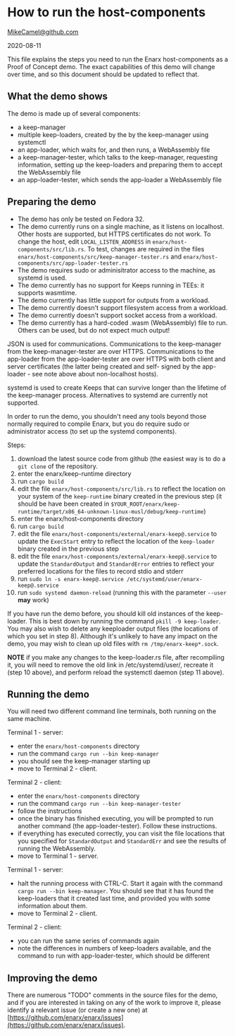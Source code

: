 # How to run the host-components

MikeCamel@github.com

2020-08-11

This file explains the steps you need to run the Enarx host-components
as a Proof of Concept demo.  The exact capabilities of this demo will
change over time, and so this document should be updated to reflect that.

## What the demo shows

The demo is made up of several components:
- a keep-manager
- multiple keep-loaders, created by the by the keep-manager using
systemctl
- an app-loader, which waits for, and then runs, a WebAssembly file
- a keep-manager-tester, which talks to the keep-manager, requesting
information, setting up the keep-loaders and preparing them to accept
the WebAssembly file
- an app-loader-tester, which sends the app-loader a WebAssembly file

## Preparing the demo

 - The demo has only be tested on Fedora 32.
 - The demo currently runs on a single machine, as it listens on
localhost.  Other hosts are supported, but HTTPS certificates do not work.
To change the host, edit `LOCAL_LISTEN_ADDRESS` in
`enarx/host-components/src/lib.rs`.  To test, changes are required in the files
`enarx/host-components/src/keep-manager-tester.rs` and
`enarx/host-components/src/app-loader-tester.rs`
 - The demo requires sudo or adminisitrator access to the machine, as systemd
 is used.
 - The demo currently has no support for Keeps running in TEEs: it supports
wasmtime.
 - The demo currently has little support for outputs from a workload.
 - The demo currently doesn't support filesystem access from a workload.
 - The demo currently doesn't support socket access from a workload.
 - The demo currently has a hard-coded .wasm (WebAssembly) file to run.
 Others can be used, but do not expect much output!

JSON is used for communications.
Communications to the keep-manager from the keep-manager-tester are over HTTPS.
Communications to the app-loader from the app-loader-tester are over HTTPS
with both client and server certificates (the latter being created and self-
signed by the app-loader - see note above about non-localhost hosts).

systemd is used to create Keeps that can survive longer than the lifetime of
the keep-manager process.  Alternatives to systemd are currently not supported.

In order to run the demo, you shouldn't need any tools beyond those normally
required to compile Enarx, but you do require sudo or administrator access
(to set up the systemd components).

Steps:
1. download the latest source code from github (the easiest way is to do a
`git clone` of the repository.
2. enter the enarx/keep-runtime directory
3. run `cargo build`
4. edit the file `enarx/host-components/src/lib.rs` to reflect the location
on your system of the `keep-runtime` binary created in the previous
step (it should be have been created in
`$YOUR_ROOT/enarx/keep-runtime/target/x86_64-unknown-linux-musl/debug/keep-runtime`)
5. enter the enarx/host-components directory
6. run `cargo build`
7. edit the file `enarx/host-components/external/enarx-keep@.service` to
update the `ExecStart` entry to reflect the location of the `keep-loader`
binary created in the previous step
8. edit the file `enarx/host-components/external/enarx-keep@.service` to
update the `StandardOutput` and `StandardError` entries to reflect your
preferred locations for the files to record stdio and stderr
9. run `sudo ln -s enarx-keep@.service /etc/systemd/user/enarx-keep@.service`
10. run `sudo systemd daemon-reload` (running this with the parameter `--user`
**may** work)

If you have run the demo before, you should kill old instances
of the keep-loader.  This is best down by running the command
`pkill -9 keep-loader`.  You may also wish to delete any keeploader output
files (the locations of which you set in step 8).  Although it's unlikely to
have any impact on the demo, you may wish to clean up old files with
`rm /tmp/enarx-keep*.sock`.

**NOTE** if you make any changes to the keep-loader.rs file, after recompiling
it, you will need to remove the old link in /etc/systemd/user/, recreate it
(step 10 above), and perform reload the systemctl daemon (step 11 above).

## Running the demo

You will need two different command line terminals, both running on the same
machine.

Terminal 1 - server:
 - enter the `enarx/host-components` directory
 - run the command `cargo run --bin keep-manager`
 - you should see the keep-manager starting up
 - move to Terminal 2 - client.

Terminal 2 - client:
 - enter the `enarx/host-components` directory
 - run the command `cargo run --bin keep-manager-tester`
 - follow the instructions
 - once the binary has finished executing, you will be prompted
 to run another command (the app-loader-tester).  Follow these instructions.
 - if everything has executed correctly, you can visit the file locations that
 you specified for `StandardOutput` and `StandardErr` and see the results of
 running the WebAssembly.
 - move to Terminal 1 - server.

Terminal 1 - server:
 - halt the running process with CTRL-C.  Start it again with the command
 `cargo run --bin keep-manager`.  You should see that it has found the keep-loaders
 that it created last time, and provided you with some information about them.
 - move to Terminal 2 - client.

Terminal 2 - client:
 - you can run the same series of commands again
 - note the differences in numbers of keep-loaders available, and the command
 to run with app-loader-tester, which should be different

## Improving the demo

There are numerous "TODO" comments in the source files for the demo,
and if you are interested in taking on any of the work to improve it,
please identify a relevant issue (or create a new one) at
[https://github.com/enarx/enarx/issues](https://github.com/enarx/enarx/issues).


